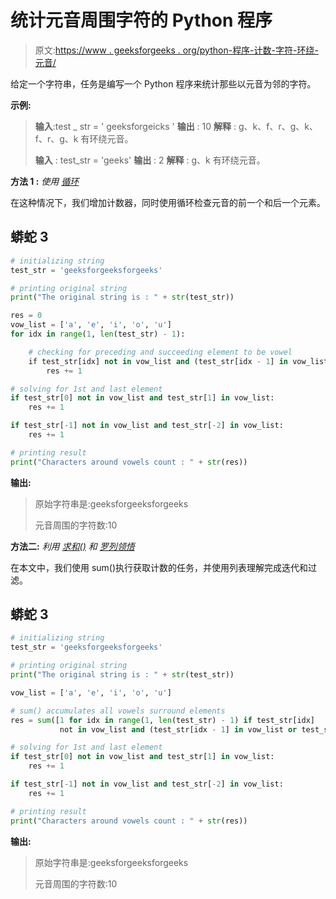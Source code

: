 # 统计元音周围字符的 Python 程序

> 原文:[https://www . geeksforgeeks . org/python-程序-计数-字符-环绕-元音/](https://www.geeksforgeeks.org/python-program-to-count-characters-surrounding-vowels/)

给定一个字符串，任务是编写一个 Python 程序来统计那些以元音为邻的字符。

**示例:**

> **输入**:test _ str = ' geeksforgeicks '
> **输出** : 10
> **解释** : g、k、f、r、g、k、f、r、g、k 有环绕元音。
> 
> **输入** : test_str = 'geeks'
> **输出** : 2
> **解释** : g、k 有环绕元音。

**方法 1 :** *使用* [*循环*](https://www.geeksforgeeks.org/python-for-loops/)

在这种情况下，我们增加计数器，同时使用循环检查元音的前一个和后一个元素。

## 蟒蛇 3

```py
# initializing string
test_str = 'geeksforgeeksforgeeks'

# printing original string
print("The original string is : " + str(test_str))

res = 0
vow_list = ['a', 'e', 'i', 'o', 'u']
for idx in range(1, len(test_str) - 1):

    # checking for preceding and succeeding element to be vowel
    if test_str[idx] not in vow_list and (test_str[idx - 1] in vow_list or test_str[idx + 1] in vow_list):
        res += 1

# solving for 1st and last element
if test_str[0] not in vow_list and test_str[1] in vow_list:
    res += 1

if test_str[-1] not in vow_list and test_str[-2] in vow_list:
    res += 1

# printing result
print("Characters around vowels count : " + str(res))
```

**输出:**

> 原始字符串是:geeksforgeeksforgeeks
> 
> 元音周围的字符数:10

**方法二:** *利用* [*求和()*](https://www.geeksforgeeks.org/sum-function-python/) *和* [*罗列领悟*](https://www.geeksforgeeks.org/python-list-comprehension-and-slicing/)

在本文中，我们使用 sum()执行获取计数的任务，并使用列表理解完成迭代和过滤。

## 蟒蛇 3

```py
# initializing string
test_str = 'geeksforgeeksforgeeks'

# printing original string
print("The original string is : " + str(test_str))

vow_list = ['a', 'e', 'i', 'o', 'u']

# sum() accumulates all vowels surround elements
res = sum([1 for idx in range(1, len(test_str) - 1) if test_str[idx]
           not in vow_list and (test_str[idx - 1] in vow_list or test_str[idx + 1] in vow_list)])

# solving for 1st and last element
if test_str[0] not in vow_list and test_str[1] in vow_list:
    res += 1

if test_str[-1] not in vow_list and test_str[-2] in vow_list:
    res += 1

# printing result
print("Characters around vowels count : " + str(res))
```

**输出:**

> 原始字符串是:geeksforgeeksforgeeks
> 
> 元音周围的字符数:10